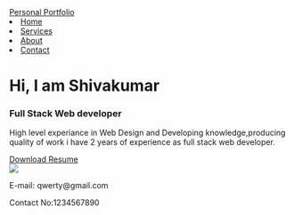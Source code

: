 <!DOCTYPE html>
<html lang="en">
<head>
    <meta charset="UTF-8">
    <meta name="viewport" content="width=device-width,
    initial-scalf=1.0">
    <title>Personal Portfolio Website</title>
    <link rel="stylesheet" href="style.css">
    <link rel="stylesheet" href="https://cdnjs.cloudflare.com/ajax/libs/font-awesome/6.4.2/css/all.min.css">
</head>
<body>
    <div class="container">
        <div class="box">
            <nav>
                <a href="#" class="logo">Personal Portfolio</a>
                    <li><a href="www.google.com">Home</a></li>
                    <li><a href="www.google.com">Services</a></li>
                    <li><a href="www.google.com">About</a></li>
                    <li><a href="www.google.com">Contact</a></li>
            </nav>
            <div class="content">
                <div class="section-1">
                <h1> Hi, I am Shivakumar</h1>
                <h3>Full Stack Web developer </h3>
                <p>High level experiance in Web Design and Developing knowledge,producing quality of work i have 2 years of experience as full stack web developer.</p>
                <a href="#" class="btn">Download Resume</a>
                </div>
                <div class="section-2">
                    <img src="IMAGES.png">
                </div>
                <div class="social">
                    <a href="www.facebook.com" ><i class="fa-brands fa-facebook-f"></i></a> 
                    <a href="www.instagram.com" ><i class="fa-brands fa-instagram"></i></a>
                    <a href="www.twitter.com" ><i class="fa-brands fa-twitter"></i></a> 
                </div>
            </div>
            <div class="contact">
                <p>E-mail: qwerty@gmail.com</p>
                <p>Contact No:1234567890</p>
            </div>
        </div>
    </div>
</body> 
</html>
